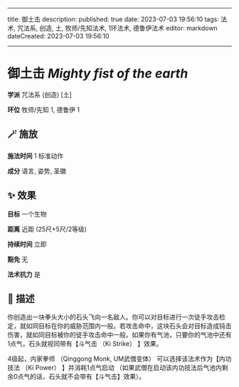 
---
title: 御土击
description: 
published: true
date: 2023-07-03 19:56:10
tags: 法术, 咒法系, 创造, 土, 牧师/先知法术, 1环法术, 德鲁伊法术
editor: markdown
dateCreated: 2023-07-03 19:56:10

---

# **御土击** *Mighty fist of the earth*

**学派** 咒法系 (创造) \[土\] 

**环位** 牧师/先知 1, 德鲁伊 1

## 🪄 施放

**施法时间** 1 标准动作

**成分** 语言, 姿势, 圣徽

## ✨ 效果 

**目标** 一个生物 

**距离** 近距 (25尺+5尺/2等级)  

**持续时间** 立即 

**豁免** 无

**法术抗力** 是

## 📖 描述

你创造出一块拳头大小的石头飞向一名敌人。你可以对目标进行一次徒手攻击检定，就如同目标在你的威胁范围内一般。若攻击命中，这块石头会对目标造成钝击伤害，就如同目标被你的徒手攻击命中一般。如果你有气池，只要你的气池中还有1点气，石头就视同带有【斗气击 （Ki Strike） 】效果。

4级起，内家拳师 （Qinggong Monk, UM武僧变体） 可以选择该法术作为【内功技法 （Ki Power） 】并消耗1点气启动 （如果武僧在启动该内功技法后气池内剩余0点气的话，石头就不会带有【斗气击】效果）。
    